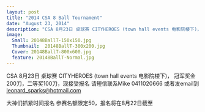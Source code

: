 ```yaml
---
layout: post
title: "2014 CSA 8 Ball Tournament"
date: "August 23, 2014"
description: "CSA 8月23日 桌球赛 CITYHEROES (town hall events 电影院楼下)， 冠军奖金200刀，二等奖100刀，现接受报名 请短信联系Mike 0411020666 或者发email到 leonard_sparks@hotmail.com"
image:
  Small: 20148BallT-150x150.jpg
  Thumbnail:  20148BallT-300x200.jpg
  Cover: 20148BallT-800x600.jpg
  feature: 20148BallT-Normal.jpg
---
```


CSA 8月23日 桌球赛 CITYHEROES (town hall events 电影院楼下)， 冠军奖金200刀，二等奖100刀，现接受报名 请短信联系Mike 0411020666 或者发email到 leonard_sparks@hotmail.com

大神们抓紧时间报名 参赛名额限定50，报名将在8月22日截至
